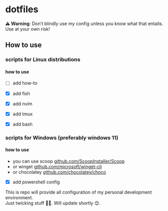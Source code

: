 # dotfiles

**⚠️ Warning**: Don’t blindly use my config unless you know what that entails. Use at your own risk!

## How to use

### scripts for Linux distributions

#### how to use

- [ ] add how-to

- [x] add fish
- [x] add nvim
- [x] add tmux
- [x] add bash

### scripts for Windows (preferably windows 11)

#### how to use

- you can use scoop [github.com/ScoopInstaller/Scoop](https://github.com/ScoopInstaller/Scoop)
- or winget [github.com/microsoft/winget-cli](https://github.com/microsoft/winget-cli)
- or chocolatey [github.com/chocolatey/choco](https://github.com/chocolatey/choco)

- [x] add powershell config

This is repo will provide all configuration of my personal development environment.\
Just twicking stuff 🧑‍💻. Will update shortly 😊.
